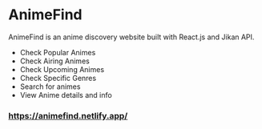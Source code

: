 # AnimeFind
AnimeFind is an anime discovery website built with React.js and Jikan API.

- Check Popular Animes
- Check Airing Animes
- Check Upcoming Animes
- Check Specific Genres
- Search for animes
- View Anime details and info

### https://animefind.netlify.app/
